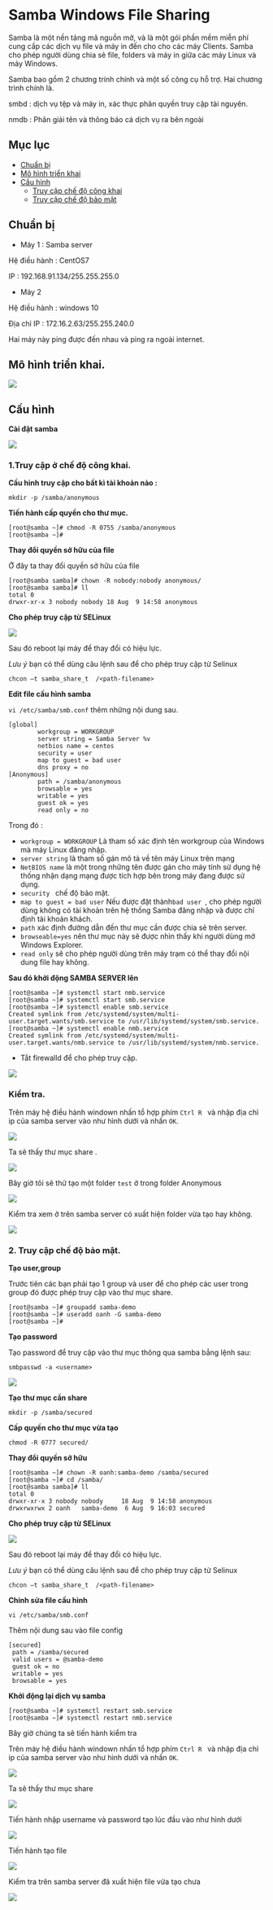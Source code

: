 # Samba Windows File Sharing

Samba là một nền tảng mã nguồn mở, và là một gói phần mềm miễn phí cung cấp các dịch vụ file và máy in đến cho cho các máy Clients. Samba cho phép người dùng chia sẻ file, folders và máy in giữa các máy Linux và máy Windows.

Samba bao gồm 2 chương trính chính và một số công cụ hỗ trợ. Hai chương trình chính là.

smbd : dịch vụ tệp và máy in, xác thực phân quyền truy cập tài nguyên.

nmdb : Phân giải tên và thông báo cá dịch vụ ra bên ngoài
## Mục lục 

- [Chuẩn bị](#chuanbi)
- [Mô hình triển khai](#mohinh)
- [Cấu hình](#cauhinh)
    - [Truy cập chế độ công khai](#congkhai)
    - [Truy cập chế độ bảo mật ](#baomat)


<a name ="chuanbi"></a>

## Chuẩn bị 
- Máy 1 : Samba server 

Hệ điều hành : CentOS7 

IP : 192.168.91.134/255.255.255.0
- Máy 2 

Hệ điều hành : windows 10 

Địa chỉ IP : 172.16.2.63/255.255.240.0

Hai máy này ping được đến nhau và ping ra ngoài internet.


<a name = "mohinh"></a>

## Mô hình triển khai.

![](../../images/systemd/mohinh.png)

<a name="cauhinh"></a>

## Cấu hình 


**Cài đặt samba** 

![](../../images/systemd/yum.png)

<a name="congkhai"></a>


### 1.Truy cập ở chế độ công khai.


**Cấu hình truy cập cho bất kì tài khoản nào :**  

```
mkdir -p /samba/anonymous
```


**Tiến hành cấp quyền cho thư mục.**

```
[root@samba ~]# chmod -R 0755 /samba/anonymous
[root@samba ~]#

```
**Thay đổi quyền sở hữu của file** 

Ở đây ta thay đổi quyền sở hữu của file 

```
[root@samba samba]# chown -R nobody:nobody anonymous/
[root@samba samba]# ll
total 0
drwxr-xr-x 3 nobody nobody 18 Aug  9 14:58 anonymous
```

**Cho phép truy cập từ SELinux**

![](../../images/systemd/selinux.png)

Sau đó reboot lại máy để thay đổi có hiệu lực.

*Lưu ý* bạn có thể dùng câu lệnh sau để cho phép truy cập từ Selinux 

```
chcon –t samba_share_t  /<path-filename>

```
**Edit file cấu hình samba**

`vi /etc/samba/smb.conf` thêm những nội dung sau.

```
[global]
        workgroup = WORKGROUP
        server string = Samba Server %v
        netbios name = centos
        security = user
        map to guest = bad user
        dns proxy = no
[Anonymous]
        path = /samba/anonymous
        browsable = yes
        writable = yes
        guest ok = yes
        read only = no
```

Trong đó : 
- `workgroup = WORKGROUP` Là tham số xác định tên workgroup của Windows mà máy Linux đăng nhập.
- `server string` là tham số gán mô tả về tên máy Linux trên mạng
- `NetBIOS name` là một trong những tên được gán cho máy tính sử dụng hệ thống nhận dạng mạng được tích hợp bên trong máy đang được sử dụng.
- `security ` chế độ bảo mật.
- `map to guest = bad user` Nếu được đặt thành`bad user `, cho phép người dùng không có tài khoản trên hệ thống Samba đăng nhập và được chỉ định tài khoản khách.
-  `path` xác định đường dẫn đến thư mục cần được chia sẻ trên server.
- `browseable=yes` nên thư mục này sẽ được nhìn thấy khi người dùng mở Windows Explorer.
-  `read only` sẽ cho phép người dùng trên máy trạm có thể thay đổi nội dung file hay không.

**Sau đó khởi động SAMBA SERVER lên**

```
[root@samba ~]# systemctl start nmb.service
[root@samba ~]# systemctl start smb.service
[root@samba ~]# systemctl enable smb.service
Created symlink from /etc/systemd/system/multi-user.target.wants/smb.service to /usr/lib/systemd/system/smb.service.
[root@samba ~]# systemctl enable nmb.service
Created symlink from /etc/systemd/system/multi-user.target.wants/nmb.service to /usr/lib/systemd/system/nmb.service.

```

- Tắt firewalld để cho phép truy cập.

![](../../images/systemd/stopfirewalld.png)

<a name="kiemtra"></a>

### Kiểm tra.

Trên máy hệ điều hành windown nhấn tổ hợp phím `Ctrl R ` và nhập địa chỉ ip của samba server vào như hình dưới và nhấn `OK`.

![](../../images/systemd/check.png)

Ta sẽ thấy thư mục share .

![](../../images/systemd/anonymous.png)

Bây giờ tôi sẽ thử tạo một folder `test` ở trong folder Anonymous

![](../../images/systemd/test.png)

 Kiểm tra xem ở trên samba server có xuất hiện folder vừa tạo hay không.
 
![](../../images/systemd/done.png)


<a name="baomat"></a>

### 2. Truy cập chế độ bảo mật.

**Tạo user,group**

Trước tiên các bạn phải tạo 1 group và user để cho phép các user trong group đó được phép truy cập vào thư mục share.

```
[root@samba ~]# groupadd samba-demo
[root@samba ~]# useradd oanh -G samba-demo
[root@samba ~]#
```

**Tạo password**

Tạo password để truy cập vào thư mục thông qua samba bẳng lệnh sau: 
```
smbpasswd -a <username>

```

![](../../images/systemd/useradd.png)

**Tạo thư mục cần share**

```
mkdir -p /samba/secured
```
**Cấp quyền cho thư mục vừa tạo**

```
chmod -R 0777 secured/
```
**Thay đổi quyền sở hữu**

```
[root@samba ~]# chown -R oanh:samba-demo /samba/secured
[root@samba ~]# cd /samba/
[root@samba samba]# ll
total 0
drwxr-xr-x 3 nobody nobody     18 Aug  9 14:58 anonymous
drwxrwxrwx 2 oanh   samba-demo  6 Aug  9 16:03 secured
```

**Cho phép truy cập từ SELinux**

![](../../images/systemd/selinux.png)

Sau đó reboot lại máy để thay đổi có hiệu lực.

*Lưu ý* bạn có thể dùng câu lệnh sau để cho phép truy cập từ Selinux 

```
chcon –t samba_share_t  /<path-filename>

```
**Chỉnh sửa file cấu hình**

```
vi /etc/samba/smb.conf
```

Thêm nội dung sau vào file config 

```
[secured]
 path = /samba/secured
 valid users = @samba-demo
 guest ok = no
 writable = yes
 browsable = yes
 ```

**Khởi động lại dịch vụ samba**

```
[root@samba ~]# systemctl restart smb.service
[root@samba ~]# systemctl restart nmb.service
```

Bây giờ chúng ta sẽ tiến hành kiểm tra 

Trên máy hệ điều hành windown nhấn tổ hợp phím `Ctrl R ` và nhập địa chỉ ip của samba server vào như hình dưới và nhấn `OK`.

![](../../images/systemd/check.png)

Ta sẽ thấy thư mục share 

![](../../images/systemd/security.png)

Tiến hành nhập username và password tạo lúc đầu vào như hình dưới 

![](../../images/systemd/uname.png)

Tiến hành tạo file 

![](../../images/systemd/newfile.png)

Kiểm tra trên samba server đã xuất hiện file vừa tạo chưa 

![](../../images/systemd/done1.png)

